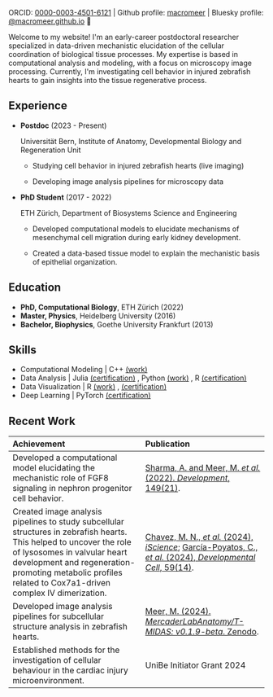 ORCID: [0000-0003-4501-6121](https://orcid.org/0000-0003-4501-6121) | Github profile: [macromeer](https://github.com/macromeer) | Bluesky profile: [@macromeer.github.io](https://bsky.app/profile/macromeer.github.io) 🦋

Welcome to my website! I'm an early-career postdoctoral researcher specialized in data-driven mechanistic elucidation of the cellular coordination of biological tissue processes. My expertise is based in computational analysis and modeling, with a focus on microscopy image processing. Currently, I'm investigating cell behavior in injured zebrafish hearts to gain insights into the tissue regenerative process. 

## **Experience**
- **Postdoc** (2023 - Present)
  
  Universität Bern, Institute of Anatomy, Developmental Biology and Regeneration Unit
  
    * Studying cell behavior in injured zebrafish hearts (live imaging)

    * Developing image analysis pipelines for microscopy data

- **PhD Student** (2017 - 2022)
  
  ETH Zürich, Department of Biosystems Science and Engineering
  
    * Developed computational models to elucidate mechanisms of mesenchymal cell migration during early kidney development.
      
    * Created a data-based tissue model to explain the mechanistic basis of epithelial organization.

## **Education**

- **PhD, Computational Biology**, ETH Zürich (2022)
- **Master, Physics**, Heidelberg University (2016)
- **Bachelor, Biophysics**, Goethe University Frankfurt (2013)

## **Skills**

*   Computational Modeling | C++ [(work)](https://git.bsse.ethz.ch/iber/Publications/2022_Meer_NPC_Condensation) 
*   Data Analysis | Julia [(certification)](https://coursera.org/share/a62d80f195c50fd8d7c7b0ece3bb2279) , Python [(work)](https://github.com/macromeer) , R [(certification)](https://courses.edx.org/certificates/bfb8efbaa75d4de3afa94f8599671b6d) 
*   Data Visualization | R [(work)](https://github.com/macromeer/scifig_plot_examples_R) , [(certification)](https://courses.edx.org/certificates/f4a5d4042f9c45a4892559d431aa4b2e)
*   Deep Learning | PyTorch [(certification)](https://github.com/macromeer/macromeer.github.io/blob/main/certificates/Bern_DL_WinterSchool_2024_Certificate_MarcoMeer.pdf)

## **Recent Work**

| Achievement                                                                                                                                                                                                                                                           | Publication                                                                                                                                                                                                              |
| :-------------------------------------------------------------------------------------------------------------------------------------------------------------------------------------------------------------------------------------------------------------------- | :-------------------------------------------------------------------------------------------------------------------------------------------------------------------------------------------------------------------------- |
| Developed a computational model elucidating the mechanistic role of FGF8 signaling in nephron progenitor cell behavior.                                                                                                                                                           | [Sharma, A. and Meer, M. *et al.* (2022). *Development*, 149(21)](https://doi.org/10.1242/dev.201012).                                                                                                                                                                         |
| Created image analysis pipelines to study subcellular structures in zebrafish hearts. This helped to uncover the role of lysosomes in valvular heart development and regeneration-promoting metabolic profiles related to Cox7a1-driven complex IV dimerization. | [Chavez, M. N., *et al.* (2024), *iScience*](https://doi.org/10.1016/j.isci.2024.111406); [García-Poyatos, C., *et al.* (2024), *Developmental Cell*, 59(14)](https://doi.org/10.1016/j.devcel.2024.04.012).                                                                                                             |
| Developed image analysis pipelines for subcellular structure analysis in zebrafish hearts.                                                                                                                                                                           | [Meer, M. (2024). *MercaderLabAnatomy/T-MIDAS: v0.1.9-beta*. Zenodo](https://doi.org/10.5281/zenodo.10728503).                                                                                                                                                        |
| Established methods for the investigation of cellular behaviour in the cardiac injury microenvironment.                                                                                                                                                                           | UniBe Initiator Grant 2024                                                                                                                                                       |
